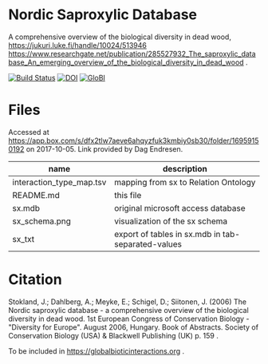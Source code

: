 # Nordic Saproxylic Database

A comprehensive overview of the biological diversity in dead wood, https://jukuri.luke.fi/handle/10024/513946 
https://www.researchgate.net/publication/285527932_The_saproxylic_database_An_emerging_overview_of_the_biological_diversity_in_dead_wood . 

[![Build Status](https://travis-ci.org/globalbioticinteractions/saproxylic.svg?branch=v0.1.0)](https://travis-ci.org/globalbioticinteractions/saproxylic) [![DOI](https://zenodo.org/badge/DOI/10.5281/zenodo.1009611.svg)](https://doi.org/10.5281/zenodo.1009611) [![GloBI](http://api.globalbioticinteractions.org/interaction.svg?accordingTo=globi:globalbioticinteractions/saproxylic)](http://globalbioticinteractions.org/?accordingTo=globi:globalbioticinteractions/saproxylic) 

# Files
Accessed at https://app.box.com/s/dfx2tlw7aeve6ahqyzfuk3kmbiy0sb30/folder/16959150192 on 2017-10-05. 
Link provided by Dag Endresen.

 name | description
 --- | ---
 interaction_type_map.tsv | mapping from sx to Relation Ontology
 README.md | this file
 sx.mdb | original microsoft access database 
 sx_schema.png | visualization of the sx schema
 sx_txt | export of tables in sx.mdb in tab-separated-values

 # Citation
Stokland, J.; Dahlberg, A.; Meyke, E.; Schigel, D.; Siitonen, J. (2006) The Nordic saproxylic database - a comprehensive overview of the biological diversity in dead wood. 1st European Congress of Conservation Biology - "Diversity for Europe". August 2006, Hungary. Book of Abstracts. Society of Conservation Biology (USA) & Blackwell Publishing (UK) p. 159 .

To be included in https://globalbioticinteractions.org . 
